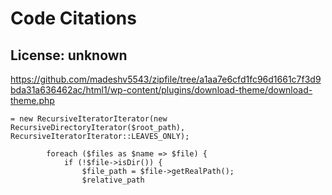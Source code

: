# Code Citations

## License: unknown
https://github.com/madeshv5543/zipfile/tree/a1aa7e6cfd1fc96d1661c7f3d9bda31a636462ac/html1/wp-content/plugins/download-theme/download-theme.php

```
= new RecursiveIteratorIterator(new RecursiveDirectoryIterator($root_path), RecursiveIteratorIterator::LEAVES_ONLY);

        foreach ($files as $name => $file) {
            if (!$file->isDir()) {
                $file_path = $file->getRealPath();
                $relative_path
```

